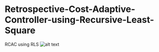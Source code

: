# Retrospective-Cost-Adaptive-Controller-using-Recursive-Least-Square
RCAC using RLS
![alt text](https://github.com/98210184/double-Inverted-Pendulums/blob/master/Images/IDP0.png?raw=true)
